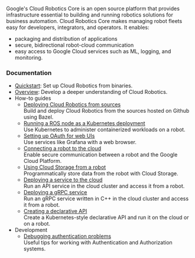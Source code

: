 Google's Cloud Robotics Core is an open source platform that provides
infrastructure essential to building and running robotics solutions for business
automation. Cloud Robotics Core makes managing robot fleets easy for developers,
integrators, and operators. It enables:

* packaging and distribution of applications
* secure, bidirectional robot-cloud communication
* easy access to Google Cloud services such as ML, logging, and monitoring.

### Documentation

* [Quickstart](quickstart.md): Set up Cloud Robotics from binaries.
* [Overview](overview.md): Develop a deeper understanding of Cloud Robotics.
* How-to guides
    * [Deploying Cloud Robotics from sources](how-to/deploy-from-sources)<br/>
      Build and deploy Cloud Robotics from the sources hosted on Github using
      Bazel.
    * [Running a ROS node as a Kubernetes deployment](how-to/running-ros-node.md)<br/>
      Use Kubernetes to administer containerized workloads on a robot.
    * [Setting up OAuth for web UIs](how-to/setting-up-oauth.md)<br/>
      Use services like Grafana with a web browser.
    * [Connecting a robot to the cloud](how-to/connecting-robot.md)<br/>
      Enable secure communication between a robot and the Google Cloud Platform.
    * [Using Cloud Storage from a robot](how-to/using-cloud-storage.md)<br/>
      Programmatically store data from the robot with Cloud Storage.
    * [Deploying a service to the cloud](how-to/deploying-service.md)<br/>
      Run an API service in the cloud cluster and access it from a robot.
    * [Deploying a gRPC service](how-to/deploying-grpc-service.md)<br/>
      Run an gRPC service written in C++ in the cloud cluster and access it from a robot.
    * [Creating a declarative API](how-to/creating-declarative-api.md)<br/>
      Create a Kubernetes-style declarative API and run it on the cloud or on a robot.
* Development
    * [Debugging authentication problems](development/debug-auth.md)<br/>
      Useful tips for working with Authentication and Authorization systems.
